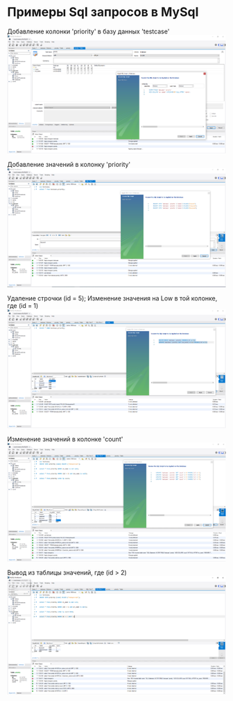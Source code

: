# Примеры Sql запросов в MySql

Добавление колонки 'priority' в базу данных 'testcase'
![Добавление колонки 'priority' в базу данных 'testcase'](https://github.com/igor-muraj/TEST-SQL/blob/main/Screenshots/Altertable.png)

Добавление значений в колонку 'priority'
![Добавление значений в колонку 'priority'](https://github.com/igor-muraj/TEST-SQL/blob/main/Screenshots/Insertinto.png)

Удаление строчки (id = 5); Изменение значения на Low в той колонке, где (id = 1)
![Удаление строчки (id = 5); Изменение значения на Low в той колонке, где (id = 1)](https://github.com/igor-muraj/TEST-SQL/blob/main/Screenshots/update.png)

Изменение значений в колонке 'count'
![Изменение значений в колонке 'count'](https://github.com/igor-muraj/TEST-SQL/blob/main/Screenshots/updatecount.png)

Вывод из таблицы значений, где (id > 2)
![Вывод из таблицы значений, где (id > 2)](https://github.com/igor-muraj/TEST-SQL/blob/main/Screenshots/selectlimit.png)
